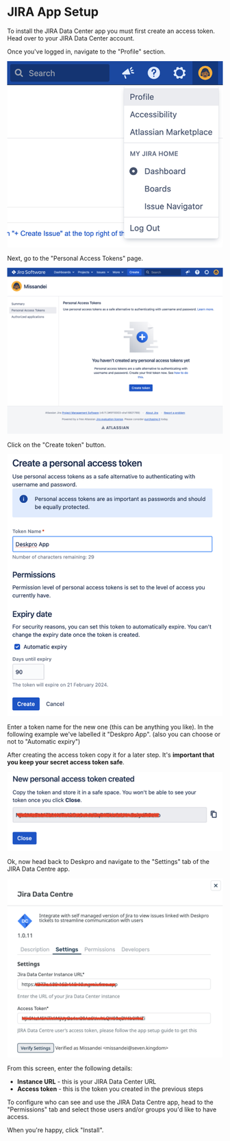 JIRA App Setup
===

To install the JIRA Data Center app you must first create an access token. Head over to your JIRA Data Center account.

Once you've logged in, navigate to the "Profile" section.

[![](/docs/assets/setup/jira-setup-01.png)](/docs/assets/setup/jira-setup-01.png)

Next, go to the "Personal Access Tokens" page.

[![](/docs/assets/setup/jira-setup-02.png)](/docs/assets/setup/jira-setup-02.png)

Click on the "Create token" button.

[![](/docs/assets/setup/jira-setup-03.png)](/docs/assets/setup/jira-setup-03.png)

Enter a token name for the new one (this can be anything you like). In the following example we've
labelled it "Deskpro App". (also you can choose or not to "Automatic expiry")

After creating the access token copy it for a later step. It's **important that you keep your secret access token safe**.

[![](/docs/assets/setup/jira-setup-04.png)](/docs/assets/setup/jira-setup-04.png)

Ok, now head back to Deskpro and navigate to the "Settings" tab of the JIRA Data Centre app.

[![](/docs/assets/setup/jira-setup-05.png)](/docs/assets/setup/jira-setup-05.png)

From this screen, enter the following details:

* **Instance URL** - this is your JIRA Data Center URL
* **Access token** - this is the token you created in the previous steps

To configure who can see and use the JIRA Data Centre app, head to the "Permissions" tab and select those users and/or groups you'd like to have access.

When you're happy, click "Install".
